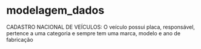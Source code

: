 # modelagem_dados
CADASTRO NACIONAL DE VEÍCULOS: O veículo possui placa, responsável, pertence a uma categoria e sempre tem uma marca, modelo e ano de fabricação
